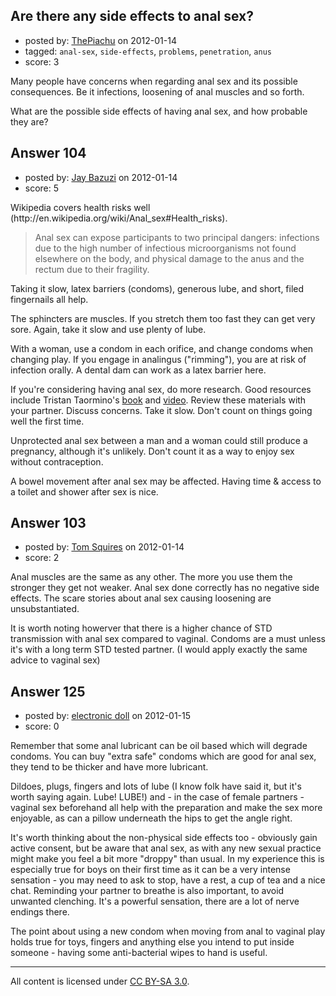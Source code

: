 ## Are there any side effects to anal sex?

- posted by: [ThePiachu](https://stackexchange.com/users/-1/60-thepiachu) on 2012-01-14
- tagged: `anal-sex`, `side-effects`, `problems`, `penetration`, `anus`
- score: 3

Many people have concerns when regarding anal sex and its possible consequences. Be it infections, loosening of anal muscles and so forth.

What are the possible side effects of having anal sex, and how probable they are?


## Answer 104

- posted by: [Jay Bazuzi](https://stackexchange.com/users/-1/17-jay-bazuzi) on 2012-01-14
- score: 5

<p>Wikipedia covers health risks well (http://en.wikipedia.org/wiki/Anal_sex#Health_risks). </p>

<blockquote>
  <p>Anal sex can expose participants to two principal dangers: infections
  due to the high number of infectious microorganisms not found
  elsewhere on the body, and physical damage to the anus and the rectum
  due to their fragility.</p>
</blockquote>

<p>Taking it slow, latex barriers (condoms), generous lube, and short, filed fingernails all help.</p>

<p>The sphincters are muscles. If you stretch them too fast they can get very sore. Again, take it slow and use plenty of lube.</p>

<p>With a woman, use a condom in each orifice, and change condoms when changing play. If you engage in analingus ("rimming"), you are at risk of infection orally. A dental dam can work as a latex barrier here.</p>

<p>If you're considering having anal sex, do more research. Good resources include Tristan Taormino's <a href="http://rads.stackoverflow.com/amzn/click/1573442216">book</a> and <a href="http://rads.stackoverflow.com/amzn/click/B000V99H18">video</a>. Review these materials with your partner. Discuss concerns. Take it slow. Don't count on things going well the first time.</p>

<p>Unprotected anal sex between a man and a woman could still produce a pregnancy, although it's unlikely. Don't count it as a way to enjoy sex without contraception.</p>

<p>A bowel movement after anal sex may be affected. Having time &amp; access to a toilet and shower after sex is nice.</p>



## Answer 103

- posted by: [Tom Squires](https://stackexchange.com/users/-1/48-tom-squires) on 2012-01-14
- score: 2

Anal muscles are the same as any other. The more you use them the stronger they get not weaker. Anal sex done correctly has no negative side effects. The scare stories about anal sex causing loosening are unsubstantiated.

It is worth noting howerver that there is a higher chance of STD transmission with anal sex compared to vaginal. Condoms are a must unless it's with a long term STD tested partner. (I would apply exactly the same advice to vaginal sex)


## Answer 125

- posted by: [electronic doll](https://stackexchange.com/users/-1/176-electronic-doll) on 2012-01-15
- score: 0

Remember that some anal lubricant can be oil based which will degrade condoms. You can buy "extra safe" condoms which are good for anal sex, they tend to be thicker and have more lubricant.

Dildoes, plugs, fingers and lots of lube (I know folk have said it, but it's worth saying again. Lube! LUBE!) and - in the case of female partners - vaginal sex beforehand all help with the preparation and make the sex more enjoyable, as can a pillow underneath the hips to get the angle right.

It's worth thinking about the non-physical side effects too - obviously gain active consent, but be aware that anal sex, as with any new sexual practice might make you feel a bit more "droppy" than usual. In my experience this is especially true for boys on their first time as it can be a very intense sensation - you may need to ask to stop, have a rest, a cup of tea and a nice chat. Reminding your partner to breathe is also important, to avoid unwanted clenching. It's a powerful sensation, there are a lot of nerve endings there.

The point about using a new condom when moving from anal to vaginal play holds true for toys, fingers and anything else you intend to put inside someone - having some anti-bacterial wipes to hand is useful.



---

All content is licensed under [CC BY-SA 3.0](https://creativecommons.org/licenses/by-sa/3.0/).
